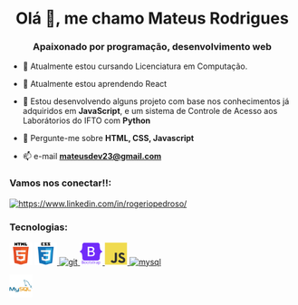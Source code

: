 <h1 align="center">Olá 👋, me chamo Mateus Rodrigues</h1>
<h3 align="center">Apaixonado por programação, desenvolvimento web</h3>

- 🔭 Atualmente estou cursando Licenciatura em Computação.

- 🌱 Atualmente estou aprendendo React

- 👯 Estou desenvolvendo alguns projeto com base nos conhecimentos já adquiridos em **JavaScript**, e um sistema de Controle de Acesso aos Laborátorios do IFTO com **Python**

- 💬 Pergunte-me sobre **HTML, CSS, Javascript**

- 📫 e-mail **mateusdev23@gmail.com**

<h3 align="left">Vamos nos conectar!!:</h3>
<p align="left">
<a href="https://www.linkedin.com/in/rogeriopedroso/" target="blank"><img align="center" src="https://raw.githubusercontent.com/rahuldkjain/github-profile-readme-generator/master/src/images/icons/Social/linked-in-alt.svg" alt="https://www.linkedin.com/in/rogeriopedroso/" height="30" width="40" /></a>
</p>

<h3 align="left">Tecnologias:</h3>
<p align="left"> 
  <!-- HTML-->
  <a href="https://www.w3.org/html/" target="_blank" rel="noreferrer"> <img src="https://raw.githubusercontent.com/devicons/devicon/master/icons/html5/html5-original-wordmark.svg" alt="html5" width="40" height="40"/></a> 
  <!-- CSS-->
  <a href="https://www.w3schools.com/css/" target="_blank" rel="noreferrer"> <img src="https://raw.githubusercontent.com/devicons/devicon/master/icons/css3/css3-original-wordmark.svg" alt="css3" width="40" height="40"/</a>
  <!-- GIT-->
  <a href="https://git-scm.com/" target="_blank" rel="noreferrer"> <img src="https://www.vectorlogo.zone/logos/git-scm/git-scm-icon.svg" alt="git" width="40" height="40"/> </a>
  <!-- BOOTSTRAP-->
  <a href="https://getbootstrap.com" target="_blank" rel="noreferrer"> <img src="https://raw.githubusercontent.com/devicons/devicon/master/icons/bootstrap/bootstrap-plain-wordmark.svg" alt="bootstrap" width="40" height="40"/> </a> 
  <!-- JAVASCRIPT-->
 <a href="https://developer.mozilla.org/en-US/docs/Web/JavaScript" target="_blank" rel="noreferrer"> <img src="https://raw.githubusercontent.com/devicons/devicon/master/icons/javascript/javascript-original.svg" alt="javascript" width="40" height="40"/> </a> 
  <!--REACT-->
  <a href="https://www.mysql.com/" target="_blank" rel="noreferrer"> <img src="https://i.im.ge/2024/05/10/Zpdqgr.icons8-react-a-javascript-library-for-building-user-interfaces-96.th.png" alt="mysql" width="40" height="40"/> </a> 
  
  <!--MySQL-->
<a href="https://www.mysql.com/" target="_blank" rel="noreferrer"> <img src="https://raw.githubusercontent.com/devicons/devicon/master/icons/mysql/mysql-original-wordmark.svg" alt="mysql" width="40" height="40"/> </a>  

